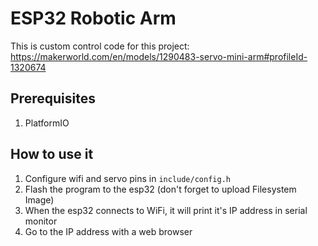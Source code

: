 # ESP32 Robotic Arm

This is custom control code for this project:
https://makerworld.com/en/models/1290483-servo-mini-arm#profileId-1320674

## Prerequisites

1. PlatformIO

## How to use it

1. Configure wifi and servo pins in `include/config.h`
2. Flash the program to the esp32 (don't forget to upload Filesystem Image)
3. When the esp32 connects to WiFi, it will print it's IP address in serial monitor
4. Go to the IP address with a web browser
